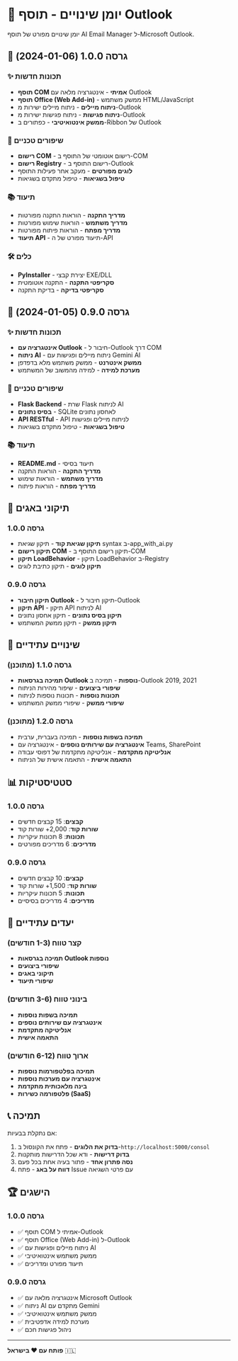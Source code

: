 # 📝 יומן שינויים - תוסף Outlook

יומן שינויים מפורט של תוסף AI Email Manager ל-Microsoft Outlook.

## 🚀 גרסה 1.0.0 (2024-01-06)

### ✨ תכונות חדשות
- **תוסף COM אמיתי** - אינטגרציה מלאה עם Outlook
- **תוסף Office (Web Add-in)** - ממשק משתמש HTML/JavaScript
- **ניתוח מיילים** - ניתוח מיילים ישירות מ-Outlook
- **ניתוח פגישות** - ניתוח פגישות ישירות מ-Outlook
- **ממשק אינטואיטיבי** - כפתורים ב-Ribbon של Outlook

### 🔧 שיפורים טכניים
- **רישום COM** - רישום אוטומטי של התוסף ב-COM
- **רישום Registry** - רישום התוסף ב-Outlook
- **לוגים מפורטים** - מעקב אחר פעילות התוסף
- **טיפול בשגיאות** - טיפול מתקדם בשגיאות

### 📚 תיעוד
- **מדריך התקנה** - הוראות התקנה מפורטות
- **מדריך משתמש** - הוראות שימוש מפורטות
- **מדריך מפתח** - הוראות פיתוח מפורטות
- **תיעוד API** - תיעוד מפורט של ה-API

### 🛠️ כלים
- **PyInstaller** - יצירת קבצי EXE/DLL
- **סקריפטי התקנה** - התקנה אוטומטית
- **סקריפטי בדיקה** - בדיקת התקנה

## 🔧 גרסה 0.9.0 (2024-01-05)

### ✨ תכונות חדשות
- **אינטגרציה עם Outlook** - חיבור ל-Outlook דרך COM
- **ניתוח AI** - ניתוח מיילים ופגישות עם Gemini AI
- **ממשק אינטרנט** - ממשק משתמש מלא בדפדפן
- **מערכת למידה** - למידה מהמשוב של המשתמש

### 🔧 שיפורים טכניים
- **Flask Backend** - שרת Flask לניתוח AI
- **בסיס נתונים** - SQLite לאחסון נתונים
- **API RESTful** - API לניתוח מיילים ופגישות
- **טיפול בשגיאות** - טיפול מתקדם בשגיאות

### 📚 תיעוד
- **README.md** - תיעוד בסיסי
- **מדריך התקנה** - הוראות התקנה
- **מדריך משתמש** - הוראות שימוש
- **מדריך מפתח** - הוראות פיתוח

## 🐛 תיקוני באגים

### גרסה 1.0.0
- **תיקון שגיאת קוד** - תיקון שגיאת syntax ב-app_with_ai.py
- **תיקון רישום COM** - תיקון רישום התוסף ב-COM
- **תיקון LoadBehavior** - תיקון LoadBehavior ב-Registry
- **תיקון לוגים** - תיקון כתיבת לוגים

### גרסה 0.9.0
- **תיקון חיבור Outlook** - תיקון חיבור ל-Outlook
- **תיקון API** - תיקון API לניתוח AI
- **תיקון בסיס נתונים** - תיקון אחסון נתונים
- **תיקון ממשק** - תיקון ממשק המשתמש

## 🔄 שינויים עתידיים

### גרסה 1.1.0 (מתוכנן)
- **תמיכה בגרסאות Outlook נוספות** - תמיכה ב-Outlook 2019, 2021
- **שיפורי ביצועים** - שיפור מהירות הניתוח
- **תכונות נוספות** - תכונות נוספות לניתוח
- **שיפורי ממשק** - שיפורי ממשק המשתמש

### גרסה 1.2.0 (מתוכנן)
- **תמיכה בשפות נוספות** - תמיכה בעברית, ערבית
- **אינטגרציה עם שירותים נוספים** - אינטגרציה עם Teams, SharePoint
- **אנליטיקה מתקדמת** - אנליטיקה מתקדמת של דפוסי עבודה
- **התאמה אישית** - התאמה אישית של הניתוח

## 📊 סטטיסטיקות

### גרסה 1.0.0
- **קבצים**: 15 קבצים חדשים
- **שורות קוד**: 2,000+ שורות קוד
- **תכונות**: 8 תכונות עיקריות
- **מדריכים**: 6 מדריכים מפורטים

### גרסה 0.9.0
- **קבצים**: 10 קבצים חדשים
- **שורות קוד**: 1,500+ שורות קוד
- **תכונות**: 5 תכונות עיקריות
- **מדריכים**: 4 מדריכים בסיסיים

## 🎯 יעדים עתידיים

### קצר טווח (1-3 חודשים)
- **תמיכה בגרסאות Outlook נוספות**
- **שיפורי ביצועים**
- **תיקוני באגים**
- **שיפורי תיעוד**

### בינוני טווח (3-6 חודשים)
- **תמיכה בשפות נוספות**
- **אינטגרציה עם שירותים נוספים**
- **אנליטיקה מתקדמת**
- **התאמה אישית**

### ארוך טווח (6-12 חודשים)
- **תמיכה בפלטפורמות נוספות**
- **אינטגרציה עם מערכות נוספות**
- **בינה מלאכותית מתקדמת**
- **פלטפורמה כשירות (SaaS)**

## 📞 תמיכה

אם נתקלת בבעיות:
1. **בדוק את הלוגים** - פתח את הקונסול ב-`http://localhost:5000/consol`
2. **בדוק דרישות** - ודא שכל הדרישות מותקנות
3. **נסה פתרון אחד** - פתור בעיה אחת בכל פעם
4. **דווח על באג** - פתח Issue עם פרטי השגיאה

## 🏆 הישגים

### גרסה 1.0.0
- ✅ תוסף COM אמיתי ל-Outlook
- ✅ תוסף Office (Web Add-in) ל-Outlook
- ✅ ניתוח מיילים ופגישות עם AI
- ✅ ממשק משתמש אינטואיטיבי
- ✅ תיעוד מפורט ומדריכים

### גרסה 0.9.0
- ✅ אינטגרציה מלאה עם Microsoft Outlook
- ✅ ניתוח AI מתקדם עם Gemini
- ✅ ממשק משתמש אינטואיטיבי
- ✅ מערכת למידה אדפטיבית
- ✅ ניהול פגישות חכם

---

**פותח עם ❤️ בישראל** 🇮🇱













